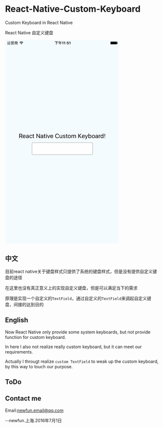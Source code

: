 # React-Native-Custom-Keyboard

Custom Keyboard in React Native

React Native 自定义键盘

![gif](show.gif)

## 中文

目前react native关于键盘样式只提供了系统的键盘样式，但是没有提供自定义键盘的途径

在这里也没有真正意义上的实现自定义键盘，但是可以满足当下的需求

原理是实现一个自定义的`TextField`，通过自定义的`TextField`来调起自定义键盘，间接的达到目的

## English

Now React Native only provide some system keyboards, but not provide function for custom keyboard.

In here I also not realize really custom keyboard, but it can meet our requirements.

Actually I througt realize `custom TextField` to weak up the custom keyboard, by this way to touch our purpose.

## ToDo



## Contact me

Email:newfun.email@qq.com

--newfun.上海.2016年7月1日